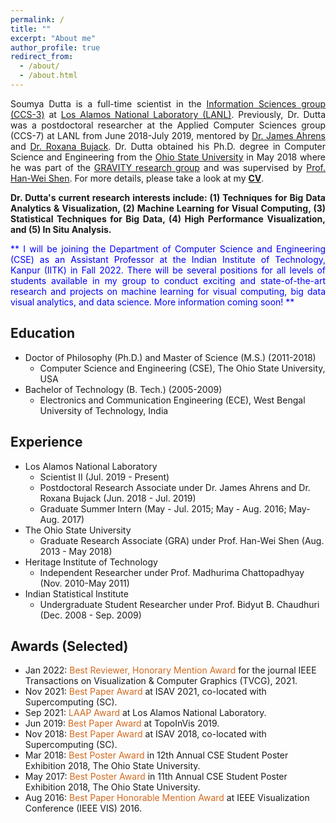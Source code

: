 ```yaml
---
permalink: /
title: ""
excerpt: "About me"
author_profile: true
redirect_from: 
  - /about/
  - /about.html
---
```


<div style="text-align: justify"> <p>
Soumya Dutta is a full-time scientist in the <a href="https://www.lanl.gov/org/ddste/aldsc/computer-computational-statistical-sciences/information-sciences/index.php">Information Sciences group (CCS-3)</a> at <a href="https://www.lanl.gov/">Los Alamos National Laboratory (LANL)</a>. Previously, Dr. Dutta was a postdoctoral researcher at the Applied Computer Sciences group (CCS-7) at LANL from June 2018-July 2019, mentored by <a href="https://sites.google.com/site/jamesahrens/">Dr. James Ahrens</a> and <a href="https://www.linkedin.com/in/roxana-bujack-b73a2a64/">Dr. Roxana Bujack</a>. Dr. Dutta obtained his Ph.D. degree in Computer Science and Engineering from the <a href="https://www.osu.edu/">Ohio State University</a> in May 2018 where he was part of the <a href="https://sites.google.com/view/gravity-research-group/">GRAVITY research group</a> and was supervised by <a href="https://web.cse.ohio-state.edu/~shen.94/shen.94/Welcome.html">Prof. Han-Wei Shen</a>. For more details, please take a look at my <b><a href="/docs/Soumya_CV.pdf">CV</a></b>.
</p>

<p><strong>
Dr. Dutta's current research interests include: (1) Techniques for Big Data Analytics & Visualization, (2) Machine Learning for Visual Computing, (3) Statistical Techniques for Big Data, (4) High Performance Visualization, and (5) In Situ Analysis.
</strong></p>

<p>
<span style="color:blue">
** I will be joining the Department of Computer Science and Engineering (CSE) as an Assistant Professor at the Indian Institute of Technology, Kanpur (IITK) in Fall 2022. There will be several positions for all levels of students available in my group to conduct exciting and state-of-the-art research and projects on machine learning for visual computing, big data visual analytics, and data science. More information coming soon! **
</span>
</p>

</div>


## Education

* Doctor of Philosophy (Ph.D.) and Master of Science (M.S.) (2011-2018)
	* Computer Science and Engineering (CSE), The Ohio State University, USA
* Bachelor of Technology (B. Tech.) (2005-2009)
	* Electronics and Communication Engineering (ECE), West Bengal University of Technology, India

## Experience

* Los Alamos National Laboratory
	* Scientist II (Jul. 2019 - Present)
	* Postdoctoral Research Associate under Dr. James Ahrens and Dr. Roxana Bujack (Jun. 2018 - Jul. 2019)
	* Graduate Summer Intern (May - Jul. 2015; May - Aug. 2016; May-Aug. 2017)
* The Ohio State University
	* Graduate Research Associate (GRA)  under Prof. Han-Wei Shen (Aug. 2013 - May 2018)
* Heritage Institute of Technology
	* Independent Researcher under Prof. Madhurima Chattopadhyay (Nov. 2010-May 2011)
* Indian Statistical Institute
	* Undergraduate Student Researcher under Prof. Bidyut B. Chaudhuri (Dec. 2008 - Sep. 2009)


## Awards (Selected)

* Jan 2022: <span style="color:Chocolate">Best Reviewer, Honorary Mention Award</span> for the journal IEEE Transactions on Visualization & Computer Graphics (TVCG), 2021.
* Nov 2021: <span style="color:Chocolate">Best Paper Award</span> at ISAV 2021, co-located with Supercomputing (SC).
* Sep 2021: <span style="color:Chocolate">LAAP Award</span> at Los Alamos National Laboratory.
* Jun 2019: <span style="color:Chocolate">Best Paper Award</span> at TopoInVis 2019.
* Nov 2018: <span style="color:Chocolate">Best Paper Award</span> at ISAV 2018, co-located with Supercomputing (SC).
* Mar 2018: <span style="color:Chocolate">Best Poster Award</span> in 12th Annual CSE Student Poster Exhibition 2018, The Ohio State University.
* May 2017: <span style="color:Chocolate">Best Poster Award</span> in 11th Annual CSE Student Poster Exhibition 2018, The Ohio State University.
* Aug 2016: <span style="color:Chocolate">Best Paper Honorable Mention Award</span> at IEEE Visualization Conference (IEEE VIS) 2016.


